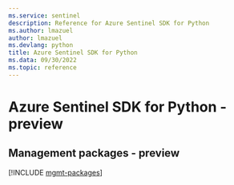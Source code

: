 ```yaml
---
ms.service: sentinel
description: Reference for Azure Sentinel SDK for Python
ms.author: lmazuel
author: lmazuel
ms.devlang: python
title: Azure Sentinel SDK for Python
ms.data: 09/30/2022
ms.topic: reference
---
```

# Azure Sentinel SDK for Python - preview

## Management packages - preview
[!INCLUDE [mgmt-packages](sentinel-mgmt-index.md)]